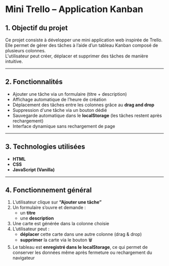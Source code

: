 # Mini Trello – Application Kanban

## 1. Objectif du projet
Ce projet consiste à développer une mini application web inspirée de Trello.  
Elle permet de gérer des tâches à l’aide d’un tableau Kanban composé de plusieurs colonnes.  
L'utilisateur peut créer, déplacer et supprimer des tâches de manière intuitive.

---

## 2. Fonctionnalités
- Ajouter une tâche via un formulaire (titre + description)
- Affichage automatique de l’heure de création
- Déplacement des tâches entre les colonnes grâce au **drag and drop**
- Suppression d'une tâche via un bouton dédié
- Sauvegarde automatique dans le **localStorage** (les tâches restent après rechargement)
- Interface dynamique sans rechargement de page

---

## 3. Technologies utilisées
- **HTML**
- **CSS**
- **JavaScript (Vanilla)**

---

## 4. Fonctionnement général
1. L’utilisateur clique sur **“Ajouter une tâche”**
2. Un formulaire s’ouvre et demande :
   - un **titre**
   - une **description**
3. Une carte est générée dans la colonne choisie
4. L’utilisateur peut :
   - **déplacer** cette carte dans une autre colonne (drag & drop)
   - **supprimer** la carte via le bouton 🗑️
5. Le tableau est **enregistré dans le localStorage**, ce qui permet de conserver les données même après fermeture ou rechargement du navigateur
